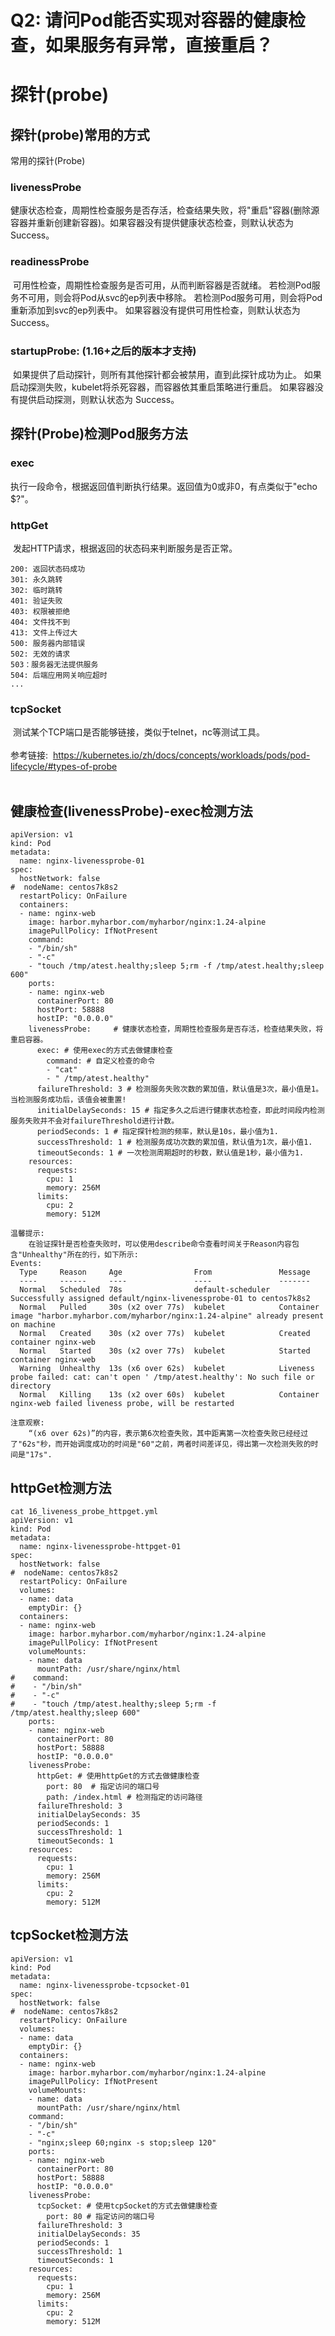 # Q2: 请问Pod能否实现对容器的健康检查，如果服务有异常，直接重启？

# 探针(probe)

## 探针(probe)常用的方式

常用的探针(Probe)

### 	livenessProbe

​		健康状态检查，周期性检查服务是否存活，检查结果失败，将"重启"容器(删除源容器并重新创建新容器)。
​		如果容器没有提供健康状态检查，则默认状态为Success。

### 	readinessProbe

​		可用性检查，周期性检查服务是否可用，从而判断容器是否就绪。
​		若检测Pod服务不可用，则会将Pod从svc的ep列表中移除。
​		若检测Pod服务可用，则会将Pod重新添加到svc的ep列表中。
​		如果容器没有提供可用性检查，则默认状态为Success。

### 	startupProbe: (1.16+之后的版本才支持)

​		如果提供了启动探针，则所有其他探针都会被禁用，直到此探针成功为止。
​		如果启动探测失败，kubelet将杀死容器，而容器依其重启策略进行重启。 
​		如果容器没有提供启动探测，则默认状态为 Success。

## 探针(Probe)检测Pod服务方法

### 	exec

​		执行一段命令，根据返回值判断执行结果。返回值为0或非0，有点类似于"echo $?"。
​		

### httpGet

​	发起HTTP请求，根据返回的状态码来判断服务是否正常。

```
200: 返回状态码成功
301: 永久跳转
302: 临时跳转
401: 验证失败
403: 权限被拒绝
404: 文件找不到
413: 文件上传过大
500: 服务器内部错误
502: 无效的请求 
503：服务器无法提供服务
504: 后端应用网关响应超时
...
```

### tcpSocket

​	测试某个TCP端口是否能够链接，类似于telnet，nc等测试工具。    	
​    	
参考链接:
​	https://kubernetes.io/zh/docs/concepts/workloads/pods/pod-lifecycle/#types-of-probe
​	
​	

## 健康检查(livenessProbe)-exec检测方法

```
apiVersion: v1
kind: Pod
metadata:
  name: nginx-livenessprobe-01
spec:
  hostNetwork: false
#  nodeName: centos7k8s2
  restartPolicy: OnFailure
  containers:
  - name: nginx-web
    image: harbor.myharbor.com/myharbor/nginx:1.24-alpine
    imagePullPolicy: IfNotPresent
    command:
    - "/bin/sh"
    - "-c"
    - "touch /tmp/atest.healthy;sleep 5;rm -f /tmp/atest.healthy;sleep 600"
    ports:
    - name: nginx-web
      containerPort: 80
      hostPort: 58888
      hostIP: "0.0.0.0"
    livenessProbe:     # 健康状态检查，周期性检查服务是否存活，检查结果失败，将重启容器。
      exec: # 使用exec的方式去做健康检查
        command: # 自定义检查的命令
        - "cat"
        - " /tmp/atest.healthy"
      failureThreshold: 3 # 检测服务失败次数的累加值，默认值是3次，最小值是1。当检测服务成功后，该值会被重置!
      initialDelaySeconds: 15 # 指定多久之后进行健康状态检查，即此时间段内检测服务失败并不会对failureThreshold进行计数。
      periodSeconds: 1 # 指定探针检测的频率，默认是10s，最小值为1.
      successThreshold: 1 # 检测服务成功次数的累加值，默认值为1次，最小值1.
      timeoutSeconds: 1 # 一次检测周期超时的秒数，默认值是1秒，最小值为1.
    resources:
      requests:
        cpu: 1
        memory: 256M
      limits:
        cpu: 2
        memory: 512M

温馨提示:
	在验证探针是否检查失败时，可以使用describe命令查看时间关于Reason内容包含"Unhealthy"所在的行，如下所示:
Events:
  Type     Reason     Age                From               Message
  ----     ------     ----               ----               -------
  Normal   Scheduled  78s                default-scheduler  Successfully assigned default/nginx-livenessprobe-01 to centos7k8s2
  Normal   Pulled     30s (x2 over 77s)  kubelet            Container image "harbor.myharbor.com/myharbor/nginx:1.24-alpine" already present on machine
  Normal   Created    30s (x2 over 77s)  kubelet            Created container nginx-web
  Normal   Started    30s (x2 over 77s)  kubelet            Started container nginx-web
  Warning  Unhealthy  13s (x6 over 62s)  kubelet            Liveness probe failed: cat: can't open ' /tmp/atest.healthy': No such file or directory
  Normal   Killing    13s (x2 over 60s)  kubelet            Container nginx-web failed liveness probe, will be restarted

注意观察:
	“(x6 over 62s)”的内容，表示第6次检查失败，其中距离第一次检查失败已经经过了"62s"秒，而开始调度成功的时间是"60"之前，两者时间差详见，得出第一次检测失败的时间是"17s".
```

## httpGet检测方法

```
cat 16_liveness_probe_httpget.yml 
apiVersion: v1
kind: Pod
metadata:
  name: nginx-livenessprobe-httpget-01
spec:
  hostNetwork: false
#  nodeName: centos7k8s2
  restartPolicy: OnFailure
  volumes:
  - name: data
    emptyDir: {}
  containers:
  - name: nginx-web
    image: harbor.myharbor.com/myharbor/nginx:1.24-alpine
    imagePullPolicy: IfNotPresent
    volumeMounts:
    - name: data
      mountPath: /usr/share/nginx/html
#    command:
#    - "/bin/sh"
#    - "-c"
#    - "touch /tmp/atest.healthy;sleep 5;rm -f /tmp/atest.healthy;sleep 600"
    ports:
    - name: nginx-web
      containerPort: 80
      hostPort: 58888
      hostIP: "0.0.0.0"
    livenessProbe:
      httpGet: # 使用httpGet的方式去做健康检查
        port: 80  # 指定访问的端口号
        path: /index.html # 检测指定的访问路径
      failureThreshold: 3
      initialDelaySeconds: 35
      periodSeconds: 1
      successThreshold: 1
      timeoutSeconds: 1 
    resources:
      requests:
        cpu: 1
        memory: 256M
      limits:
        cpu: 2
        memory: 512M
```

## tcpSocket检测方法

```
apiVersion: v1
kind: Pod
metadata:
  name: nginx-livenessprobe-tcpsocket-01
spec:
  hostNetwork: false
#  nodeName: centos7k8s2
  restartPolicy: OnFailure
  volumes:
  - name: data
    emptyDir: {}
  containers:
  - name: nginx-web
    image: harbor.myharbor.com/myharbor/nginx:1.24-alpine
    imagePullPolicy: IfNotPresent
    volumeMounts:
    - name: data
      mountPath: /usr/share/nginx/html
    command:
    - "/bin/sh"
    - "-c"
    - "nginx;sleep 60;nginx -s stop;sleep 120"
    ports:
    - name: nginx-web
      containerPort: 80
      hostPort: 58888
      hostIP: "0.0.0.0"
    livenessProbe: 
      tcpSocket: # 使用tcpSocket的方式去做健康检查
        port: 80 # 指定访问的端口号
      failureThreshold: 3
      initialDelaySeconds: 35
      periodSeconds: 1
      successThreshold: 1
      timeoutSeconds: 1 
    resources:
      requests:
        cpu: 1
        memory: 256M
      limits:
        cpu: 2
        memory: 512M
```